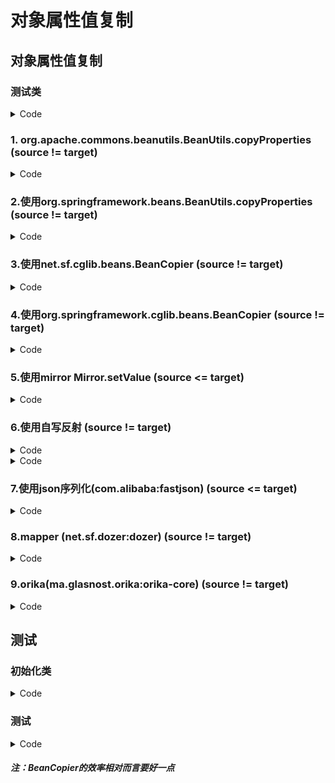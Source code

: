 # 对象属性值复制



## 对象属性值复制



### 测试类

<details>
<summary>Code</summary>
<pre><code class="language-cpp">
@Data
public class CosmosN/CosmosY {
    private String filed1;
    private String filed2;
    private String filed3;
    private String filed4;
    private String filed5;
    private String filed6;
    private String filed7;
    private String filed8;
    private String filed9;
    private String filed10;
    private String filed11;
    private String filed12;
    private String filed13;
    private String filed14;
    private String filed15;
    private String filed16;
    private String filed17;
    private String filed18;
    private String filed19;
    private String filed20;
    private String filed21;
    private String filed22;
    private String filed23;
    private String filed24;
    private String filed25;
    private String filed26;
    private String filed27;
    private String filed28;
    private String filed29;
    private String filed30;
    private String filed31;
    private String filed32;
    private String filed33;
    private String filed34;
    private String filed35;
    private String filed36;
    private String filed37;
    private String filed38;
    private String filed39;
    private String filed40;
    private String filed41;
    private String filed42;
    private String filed43;
    private String filed44;
    private String filed45;
    private String filed46;
    private String filed47;
    private String filed48;
    private String filed49;
    private String filed50;
}
</code></pre>
</details>



### 1. org.apache.commons.beanutils.BeanUtils.copyProperties  (source != target)
<details>
<summary>Code</summary>
<pre><code class="language-cpp">
    CosmosN cosmosN = new CosmosN();
    try {
    	org.apache.commons.beanutils.BeanUtils.copyProperties(cosmosN,cosmosY);
    } catch (IllegalAccessException e) {
    	e.printStackTrace();
    } catch (java.lang.reflect.InvocationTargetException e) {
    	e.printStackTrace();
    }
</code></pre>
</details>




###  2.使用org.springframework.beans.BeanUtils.copyProperties (source != target)
<details>
<summary>Code</summary>
<pre><code class="language-cpp">
    CosmosN cosmosN = new CosmosN();
    org.springframework.beans.BeanUtils.copyProperties(cosmosY, cosmosN);
</code></pre>
</details>



### 3.使用net.sf.cglib.beans.BeanCopier (source != target)
<details>
<summary>Code</summary>
<pre><code class="language-cpp">
    CosmosN cosmosN = new CosmosN();
    net.sf.cglib.beans.BeanCopier copier = net.sf.cglib.beans.BeanCopier.create(CosmosY.class, CosmosN.class, false);
    copier.copy(cosmosY, cosmosN, null);
</code></pre>
</details>




### 4.使用org.springframework.cglib.beans.BeanCopier (source != target)
<details>
<summary>Code</summary>
<pre><code class="language-cpp">
    CosmosN cosmosN = new CosmosN();
    org.springframework.cglib.beans.BeanCopier copier = org.springframework.cglib.beans.BeanCopier.create(CosmosY.class, CosmosN.class, false);
    copier.copy(cosmosY, cosmosN, null);
</code></pre>
</details>



### 5.使用mirror Mirror.setValue (source <= target)
<details>
<summary>Code</summary>
<pre><code class="language-cpp">
    CosmosN cosmosN = new CosmosN();
    org.nutz.lang.Mirror<CosmosN> mirror = org.nutz.lang.Mirror.me(CosmosN.class);
    for (int i = 0; i < cosmosY.getClass().getDeclaredFields().length; i++) {
        Field field = cosmosY.getClass().getDeclaredFields()[i];
        field.setAccessible(true);
        mirror.setValue(cosmosN, field, field.get(cosmosY));
    }
</code></pre>
</details>




### 6.使用自写反射 (source != target)
<details>
<summary>Code</summary>
<pre><code class="language-cpp">
    /**
     * @param source 被复制的实体类对象
     * @param to     复制完后的实体类对象
     * @throws Exception
     */
    public static void Copy(Object source, Object to) throws Exception {
        // 获取属性  
        BeanInfo sourceBean = Introspector.getBeanInfo(source.getClass(), java.lang.Object.class);
        PropertyDescriptor[] sourceProperty = sourceBean.getPropertyDescriptors();
        BeanInfo destBean = Introspector.getBeanInfo(to.getClass(), java.lang.Object.class);
		PropertyDescriptor[] destProperty = destBean.getPropertyDescriptors();
    	try {
        	for (PropertyDescriptor propertyDescriptor : sourceProperty) {
            	for (PropertyDescriptor descriptor : destProperty) {
                	if (propertyDescriptor.getName().equals(descriptor.getName())) {
                   		// 调用source的getter方法和dest的setter方法
                    	descriptor.getWriteMethod().invoke(to, propertyDescriptor.getReadMethod().invoke(source));
                    	break;
                	}
            	}
       	 	}
    	} catch (Exception e) {
			throw new Exception("属性复制失败:" + e.getMessage());
    }
</code></pre>
</details>

<details>
<summary>Code</summary>
<pre><code class="language-cpp">
    CosmosN cosmosN = new CosmosN();
    try {
    	BeanTest.Copy(cosmosY,cosmosN);
    } catch (Exception e) {
    	e.printStackTrace();
    }
</code></pre>
</details>


### 7.使用json序列化(com.alibaba:fastjson) (source <= target)
<details>
<summary>Code</summary>
<pre><code class="language-cpp">
    String y = com.alibaba.fastjson.JSON.toJSONString(cosmosY);
    com.fasterxml.jackson.databind.ObjectMapper mapper = new com.fasterxml.jackson.databind.ObjectMapper();
    CosmosN cosmosN = null;
    try {
    	cosmosN = mapper.readValue(y, CosmosN.class);
    } catch (com.fasterxml.jackson.core.JsonProcessingException e) {
    	e.printStackTrace();
    }
</code></pre>
</details>




### 8.mapper (net.sf.dozer:dozer) (source != target)
<details>
<summary>Code</summary>
<pre><code class="language-cpp">
    org.dozer.Mapper mapper = new org.dozer.DozerBeanMapper();
    CosmosN cosmosN = mapper.map(cosmosY, CosmosN.class);
</code></pre>
</details>




### 9.orika(ma.glasnost.orika:orika-core) (source != target)
<details>
<summary>Code</summary>
<pre><code class="language-cpp">
    ma.glasnost.orika.MapperFactory mapperFactory = new ma.glasnost.orika.impl.DefaultMapperFactory.Builder().build();
    CosmosN cosmosN = mapperFactory.getMapperFacade().map(cosmosY, CosmosN.class);
</code></pre>
</details>




## 测试

### 初始化类
<details>
<summary>Code</summary>
<pre><code class="language-cpp">
        private static CosmosY getCosmosY() {
        CosmosY cosmosY = new CosmosY();
        Field[] fields = cosmosY.getClass().getDeclaredFields();
        for (Field field : fields) {
            try {
                field.setAccessible(true);
                field.set(cosmosY, getRandomString());
            } catch (IllegalAccessException e) {
                e.printStackTrace();
            }
        }
        return cosmosY;
    }
    private static String getRandomString() {
        Random random = new Random();
        List<String> stringList = new ArrayList<String>();
        stringList.add("application 应用程式 应用、应用程序");
        stringList.add("application framework 应用程式框架、应用框架 应用程序框架");
        stringList.add("architecture 架构、系统架构 体系结构");
        stringList.add("argument 引数（传给函式的值）。叁见 parameter 叁数、实质叁数、实叁、自变量");
        stringList.add("array 阵列 数组");
        stringList.add("arrow operator arrow（箭头）运算子 箭头操作符");
        stringList.add("assembly 装配件");
        stringList.add("assembly language 组合语言 汇编语言");
        stringList.add("assert(ion) 断言");
        stringList.add("assign 指派、指定、设值、赋值 赋值");
        stringList.add("assignment 指派、指定 赋值、分配");
        stringList.add("assignment operator 指派（赋值）运算子 = 赋值操作符");
        stringList.add("associated 相应的、相关的 相关的、关联、相应的");
        stringList.add("associative container 关联式容器（对应 sequential container） 关联式容器");
        stringList.add("atomic 不可分割的 原子的");
        stringList.add("attribute 属性 属性、特性");
        stringList.add("audio 音讯 音频");
        stringList.add("A.I. 人工智慧 人工智能");
        stringList.add("background 背景 背景（用於图形着色） 后台（用於行程）");
        stringList.add("backward compatible 回溯相容 向下兼容");
        stringList.add("bandwidth 频宽 带宽");
        stringList.add("base class 基础类别 基类");
        stringList.add("base type 基础型别 (等同於 base class)");
        stringList.add("batch 批次（意思是整批作业） 批处理");
        stringList.add("benefit 利益 收益");
        stringList.add("best viable function 最佳可行函式 最佳可行函式 （从 viable functions 中挑出的最佳吻合者）");
        stringList.add("binary search 二分搜寻法 二分查找");
        stringList.add("binary tree 二元树 二叉树");
        stringList.add("binary function 二元函式 双叁函数");
        stringList.add("binary operator 二元运算子 二元操作符");
        stringList.add("binding 系结 绑定");
        stringList.add("bit 位元 位");
        stringList.add("bit field 位元栏 位域");
        stringList.add("bitmap 位元图 位图");
        stringList.add("bitwise 以 bit 为单元逐一┅");
        stringList.add("bitwise copy 以 bit 为单元进行复制；位元逐一复制 位拷贝");
        stringList.add("block 区块,区段 块、区块、语句块");
        stringList.add("boolean 布林值（真假值，true 或 false） 布尔值");
        stringList.add("border 边框、框线 边框");
        stringList.add("brace(curly brace) 大括弧、大括号 花括弧、花括号");
        stringList.add("bracket(square brakcet) 中括弧、中括号 方括弧、方括号");
        stringList.add("breakpoint 中断点 断点");
        stringList.add("build 建造、构筑、建置（MS 用语）");
        stringList.add("build－in 内建 内置");
        stringList.add("bus 汇流排 总线");
        stringList.add("business 商务,业务 业务");
        stringList.add("buttons 按钮 按钮");
        stringList.add("byte 位元组（由 8 bits 组成） 字节");
        stringList.add("cache 快取 高速缓存");
        stringList.add("call 呼叫、叫用 调用");
        stringList.add("callback 回呼 回调");
        stringList.add("call operator call（函式呼叫）运算子调用操作符 ###### （同 function call operator）");
        stringList.add("candidate function 候选函式 候选函数 ###### （在函式多载决议程序中出现的候选函式）");
        stringList.add("chain 串链（例 chain of function calls） 链");
        stringList.add("character 字元 字符");
        stringList.add("check box 核取方块 (i.e. check button) 复选框");
        stringList.add("checked exception 可控式异常(Java)");
        stringList.add("check button 方钮 (i.e. check box) 复选按钮");
        stringList.add("child class 子类别（或称为derived class, subtype） 子类");
        stringList.add("class 类别 类");
        stringList.add("class body 类别本体 类体");
        stringList.add("class declaration 类别宣告、类别宣告式 类声明");
        stringList.add("class definition 类别定义、类别定义式 类定义");
        stringList.add("class derivation list 类别衍化列 类继承列表");
        stringList.add("class head 类别表头 类头");
        stringList.add("class hierarchy 类别继承体系, 类别阶层 类层次体系");
        stringList.add("class library 类别程式库、类别库 类库");
        stringList.add("class template 类别模板、类别范本 类模板");
        stringList.add("class template partial specializations ###### 类别模板偏特化 类模板部分特化");
        stringList.add("class template specializations ###### 类别模板特化 类模板特化");
        stringList.add("cleanup 清理、善后 清理、清除");
        stringList.add("client 客端、客户端、客户 客户");
        stringList.add("client－server 主从架构 客户/服务器");
        stringList.add("clipboard 剪贴簿 剪贴板");
        stringList.add("clone 复制 克隆");
        stringList.add("collection 群集 集合");
        stringList.add("combo box 复合方块、复合框 组合框");
        stringList.add("command line 命令列 命令行 (系统文字模式下的整行执行命令)");
        stringList.add("communication 通讯 通讯");
        stringList.add("compatible 相容 兼容");
        stringList.add("compile time 编译期 编译期、编译时");
        stringList.add("compiler 编译器 编译器");
        stringList.add("component 组件 组件");
        stringList.add("composition 复合、合成、组合 组合");
        stringList.add("computer 电脑、计算机 计算机、电脑");
        stringList.add("concept 概念 概念");
        stringList.add("concrete 具象的 实在的");
        stringList.add("concurrent 并行 并发");
        stringList.add("configuration 组态 配置");
        stringList.add("connection 连接，连线（网络,资料库） 连接");
        stringList.add("constraint 约束（条件）");
        stringList.add("construct 构件 构件");
        stringList.add("container 容器 容器 ###### （存放资料的某种结构如 list, vector…）");
        stringList.add("containment 内含 包容");
        stringList.add("context 背景关系、周遭环境、上下脉络 环境、上下文");
        stringList.add("control 控制元件、控件 控件");
        stringList.add("console 主控台 控制台");
        stringList.add("const 常数（constant 的缩写，C++ 关键字）");
        stringList.add("constant 常数（相对於 variable） 常量");
        stringList.add("constructor（ctor） 建构式 构造函数 ###### （与class 同名的一种 member functions）");
        stringList.add("copy (v) 复制、拷贝 拷贝");
        stringList.add("copy (n) 复件, 副本");
        stringList.add("cover 涵盖 覆盖");
        stringList.add("create 创建、建立、产生、生成 创建");
        stringList.add("creation 产生、生成 创建");
        stringList.add("cursor 游标 光标");
        stringList.add("custom 订制、自定 定制");
        stringList.add("data 资料 数据");
        stringList.add("database 资料库 数据库");
        stringList.add("database schema 数据库结构纲目");
        stringList.add("data member 资料成员、成员变数 数据成员、成员变量");
        stringList.add("data structure 资料结构 数据结构");
        stringList.add("datagram 资料元 数据报文");
        stringList.add("dead lock 死结 死锁");
        stringList.add("debug 除错 调试");
        stringList.add("debugger 除错器 调试器");
        stringList.add("declaration 宣告、宣告式 声明");
        stringList.add("deduction 推导（例：template argument deduction） 推导、推断");
        stringList.add("default 预设 缺省、默认");
        stringList.add("defer 延缓 推迟");
        stringList.add("define 定义 预定义");
        stringList.add("definition 定义、定义区、定义式 定义");
        stringList.add("delegate 委派、委托、委任 委托");
        stringList.add("delegation （同上）");
        stringList.add("demarshal 反编列 散集");
        stringList.add("dereference 提领（取出指标所指物体的内容） 解叁考");
        stringList.add("dereference operator dereference（提领）运算子 * 解叁考操作符");
        stringList.add("derived class 衍生类别 派生类");
        stringList.add("design by contract 契约式设计");
        stringList.add("design pattern 设计范式、设计样式 设计模式 ※ 最近我比较喜欢「设计范式」一词");
        stringList.add("destroy 摧毁、销毁");
        stringList.add("destructor 解构式 析构函数");
        stringList.add("device 装置、设备 设备");
        stringList.add("dialog 对话窗、对话盒 对话框");
        stringList.add("directive 指令（例：using directive） (编译)指示符");
        stringList.add("directory 目录 目录");
        stringList.add("disk 碟 盘");
        stringList.add("dispatch 分派 分派");
        stringList.add("distributed computing 分布式计算 (分布式电算) 分布式计算 分散式计算 (分散式电算)");
        stringList.add("document 文件 文档");
        stringList.add("dot operator dot（句点）运算子 . (圆)点操作符");
        stringList.add("driver 驱动程式 驱动（程序）");
        stringList.add("dynamic binding 动态系结 动态绑定");
        stringList.add("efficiency 效率 效率");
        stringList.add("efficient 高效 高效");
        stringList.add("end user 终端用户");
        stringList.add("entity 物体 实体、物体");
        stringList.add("encapsulation 封装 封装");
        stringList.add("enclosing class 外围类别（与巢状类别 nested class 有关）外围类");
        stringList.add("enum (enumeration) 列举（一种 C++ 资料型别） 枚举");
        stringList.add("enumerators 列举元（enum 型别中的成员） 枚举成员、枚举器");
        stringList.add("equal 相等 相等");
        stringList.add("equality 相等性 相等性");
        stringList.add("equality operator equality（等号）运算子 == 等号操作符");
        stringList.add("equivalence 等价性、等同性、对等性 等价性");
        stringList.add("equivalent 等价、等同、对等 等价");
        stringList.add("escape code 转义码 转义码");
        stringList.add("evaluate 评估、求值、核定 评估");
        stringList.add("event 事件 事件");
        stringList.add("event driven 事件驱动的 事件驱动的");
        stringList.add("exception 异常情况 异常");
        stringList.add("exception declaration 异常宣告（ref. C++ Primer 3/e, 11.3） 异常声明");
        stringList.add("exception handling 异常处理、异常处理机制 异常处理、异常处理机制");
        stringList.add("exception specification 异常规格（ref. C++ Primer 3/e, 11.4） 异常规范");
        stringList.add("exit 退离（指离开函式时的那一个执行点） 退出");
        stringList.add("explicit 明白的、明显的、显式 显式");
        stringList.add("export 汇出 引出、导出");
        stringList.add("expression 运算式、算式 表达式");
        stringList.add("facility 设施、设备 设施、设备");
        stringList.add("feature 特性");
        stringList.add("field 栏位,资料栏（Java） 字段, 值域（Java）");
        stringList.add("file 档案 文件");
        stringList.add("firmware 韧体 固件");
        stringList.add("flag 旗标 标记");
        stringList.add("flash memory 快闪记忆体 闪存");
        stringList.add("flexibility 弹性 灵活性");
        stringList.add("flush 清理、扫清 刷新");
        stringList.add("font 字型 字体");
        stringList.add("form 表单（programming 用语） 窗体");
        stringList.add("formal parameter 形式叁数 形式叁数");
        stringList.add("forward declaration 前置宣告 前置声明");
        stringList.add("forwarding 转呼叫,转发 转发");
        stringList.add("forwarding function 转呼叫函式,转发函式 转发函数");
        stringList.add("fractal 碎形 分形");
        stringList.add("framework 框架 框架");
        stringList.add("full specialization 全特化（ref. partial specialization）");
        stringList.add("function 函式、函数 函数");
        stringList.add("function call operator 同 call operator");
        stringList.add("function object 函式物件（ref. C++ Primer 3/e, 12.3） 函数对象");
        stringList.add("function overloaded resolution 函式多载决议程序 函数重载解决（方案）");
        stringList.add("functionality 功能、机能 功能");
        stringList.add("function template 函式模板、函式范本 函数模板");
        stringList.add("functor 仿函式 仿函式、函子");
        stringList.add("game 游戏 游戏");
        stringList.add("generate 生成");
        stringList.add("generic 泛型、一般化的 一般化的、通用的、泛化");
        stringList.add("generic algorithm 泛型演算法 通用算法");
        stringList.add("getter (相对於 setter) 取值函式");
        stringList.add("global 全域的（对应於 local） 全局的");
        stringList.add("global object 全域物件 全局对象");
        stringList.add("global scope resolution operator 全域生存空间（范围决议）运算子 :: 全局范围解析操作符");
        stringList.add("group 群组");
        stringList.add("group box 群组方块 分组框");
        stringList.add("guard clause 卫述句 (Refactoring, p250) 卫语句");
        stringList.add("GUI 图形介面 图形界面");
        stringList.add("hand shaking 握手协商");
        stringList.add("handle 识别码、识别号、号码牌、权柄 句柄");
        stringList.add("handler 处理常式 处理函数");
        stringList.add("hard－coded 编死的 硬编码的");
        stringList.add("hard－copy 硬拷图 屏幕截图");
        stringList.add("hard disk 硬碟 硬盘");
        stringList.add("hardware 硬体 硬件");
        stringList.add("hash table 杂凑表 哈希表、散列表");
        stringList.add("header file 表头档、标头档 头文件");
        stringList.add("heap 堆积 堆");
        stringList.add("hierarchy 阶层体系 层次结构（体系）");
        stringList.add("hook 挂钩 钩子");
        stringList.add("hyperlink 超链结 超链接");
        stringList.add("icon 图示、图标 图标");
        stringList.add("IDE 整合开发环境 集成开发环境");
        stringList.add("identifier 识别字、识别符号 标识符");
        stringList.add("if and only if 若且唯若 当且仅当");
        stringList.add("Illinois 伊利诺 伊利诺斯");
        stringList.add("image 影像 图象");
        stringList.add("immediate base 直接的（紧临的）上层 base class。 直接上层基类");
        stringList.add("immediate derived 直接的（紧临的）下层 derived class。 直接下层派生类");
        stringList.add("immutability 不变性");
        stringList.add("immutable 不可变（的）");
        stringList.add("implement 实作、实现 实现");
        stringList.add("implementation 实作品、实作体、实作码、实件 实现");
        stringList.add("implicit 隐喻的、暗自的、隐式 隐式");
        stringList.add("import 汇入 导入");
        stringList.add("increment operator 累加运算子 ++ 增加操作符");
        stringList.add("infinite loop 无穷回圈 无限循环");
        stringList.add("infinite recursive 无穷递回 无限递归");
        stringList.add("information 资讯 信息");
        stringList.add("infrastructure 公共基础建设");
        stringList.add("inheritance 继承、继承机制 继承、继承机制");
        stringList.add("inline 行内 内联");
        stringList.add("inline expansion 行内展开 内联展开");
        stringList.add("initialization 初始化（动作） 初始化");
        stringList.add("initialization list 初值列 初始值列表");
        stringList.add("initialize 初始化 初始化");
        stringList.add("inner class 内隐类别 内嵌类");
        stringList.add("instance 实体 实例 ###### （根据某种表述而实际产生的「东西」）");
        stringList.add("instantiated 具现化、实体化（常应用於 template） 实例化");
        stringList.add("instantiation 具现体、具现化实体（常应用於 template） 实例");
        stringList.add("integer (integral) 整数（的） 整型（的）");
        stringList.add("integrate 整合 集成");
        stringList.add("interacts 交谈、互动 交互");
        stringList.add("interface 介面 接口");
        stringList.add("for GUI 介面 界面");
        stringList.add("interpreter 直译器 解释器");
        stringList.add("invariants 恒常性,约束条件 约束条件");
        stringList.add("invoke 唤起 调用");
        stringList.add("iterate 迭代（回圈一个轮回一个轮回地进行） 迭代");
        stringList.add("exception 异常情况 异常");
        stringList.add("exception declaration 异常宣告（ref. C++ Primer 3/e, 11.3） 异常声明");
        stringList.add("exception handling 异常处理、异常处理机制 异常处理、异常处理机制");
        stringList.add("exception specification 异常规格（ref. C++ Primer 3/e, 11.4） 异常规范");
        stringList.add("exit 退离（指离开函式时的那一个执行点） 退出");
        stringList.add("explicit 明白的、明显的、显式 显式");
        stringList.add("export 汇出 引出、导出");
        stringList.add("expression 运算式、算式 表达式");
        stringList.add("facility 设施、设备 设施、设备");
        stringList.add("feature 特性");
        stringList.add("field 栏位,资料栏（Java） 字段, 值域（Java）");
        stringList.add("file 档案 文件");
        stringList.add("firmware 韧体 固件");
        stringList.add("flag 旗标 标记");
        stringList.add("flash memory 快闪记忆体 闪存");
        stringList.add("flexibility 弹性 灵活性");
        stringList.add("flush 清理、扫清 刷新");
        stringList.add("font 字型 字体");
        stringList.add("form 表单（programming 用语） 窗体");
        stringList.add("formal parameter 形式叁数 形式叁数");
        stringList.add("forward declaration 前置宣告 前置声明");
        stringList.add("forwarding 转呼叫,转发 转发");
        stringList.add("forwarding function 转呼叫函式,转发函式 转发函数");
        stringList.add("fractal 碎形 分形");
        stringList.add("framework 框架 框架");
        stringList.add("full specialization 全特化（ref. partial specialization）");
        stringList.add("function 函式、函数 函数");
        stringList.add("function call operator 同 call operator");
        stringList.add("function object 函式物件（ref. C++ Primer 3/e, 12.3） 函数对象");
        stringList.add("function overloaded resolution 函式多载决议程序 函数重载解决（方案）");
        stringList.add("functionality 功能、机能 功能");
        stringList.add("function template 函式模板、函式范本 函数模板");
        stringList.add("functor 仿函式 仿函式、函子");
        stringList.add("game 游戏 游戏");
        stringList.add("generate 生成");
        stringList.add("generic 泛型、一般化的 一般化的、通用的、泛化");
        stringList.add("generic algorithm 泛型演算法 通用算法");
        stringList.add("getter (相对於 setter) 取值函式");
        stringList.add("global 全域的（对应於 local） 全局的");
        stringList.add("global object 全域物件 全局对象");
        stringList.add("global scope resolution operator 全域生存空间（范围决议）运算子 :: 全局范围解析操作符");
        stringList.add("group 群组");
        stringList.add("group box 群组方块 分组框");
        stringList.add("guard clause 卫述句 (Refactoring, p250) 卫语句");
        stringList.add("GUI 图形介面 图形界面");
        stringList.add("hand shaking 握手协商");
        stringList.add("handle 识别码、识别号、号码牌、权柄 句柄");
        stringList.add("handler 处理常式 处理函数");
        stringList.add("hard－coded 编死的 硬编码的");
        stringList.add("hard－copy 硬拷图 屏幕截图");
        stringList.add("hard disk 硬碟 硬盘");
        stringList.add("hardware 硬体 硬件");
        stringList.add("hash table 杂凑表 哈希表、散列表");
        stringList.add("header file 表头档、标头档 头文件");
        stringList.add("heap 堆积 堆");
        stringList.add("hierarchy 阶层体系 层次结构（体系）");
        stringList.add("hook 挂钩 钩子");
        stringList.add("hyperlink 超链结 超链接");
        stringList.add("icon 图示、图标 图标");
        stringList.add("IDE 整合开发环境 集成开发环境");
        stringList.add("identifier 识别字、识别符号 标识符");
        stringList.add("if and only if 若且唯若 当且仅当");
        stringList.add("Illinois 伊利诺 伊利诺斯");
        stringList.add("image 影像 图象");
        stringList.add("immediate base 直接的（紧临的）上层 base class。 直接上层基类");
        stringList.add("immediate derived 直接的（紧临的）下层 derived class。 直接下层派生类");
        stringList.add("immutability 不变性");
        stringList.add("immutable 不可变（的）");
        stringList.add("implement 实作、实现 实现");
        stringList.add("implementation 实作品、实作体、实作码、实件 实现");
        stringList.add("implicit 隐喻的、暗自的、隐式 隐式");
        stringList.add("import 汇入 导入");
        stringList.add("increment operator 累加运算子 ++ 增加操作符");
        stringList.add("infinite loop 无穷回圈 无限循环");
        stringList.add("infinite recursive 无穷递回 无限递归");
        stringList.add("information 资讯 信息");
        stringList.add("infrastructure 公共基础建设");
        stringList.add("inheritance 继承、继承机制 继承、继承机制");
        stringList.add("inline 行内 内联");
        stringList.add("inline expansion 行内展开 内联展开");
        stringList.add("initialization 初始化（动作） 初始化");
        stringList.add("initialization list 初值列 初始值列表");
        stringList.add("initialize 初始化 初始化");
        stringList.add("inner class 内隐类别 内嵌类");
        stringList.add("instance 实体 实例 ###### （根据某种表述而实际产生的「东西」）");
        stringList.add("instantiated 具现化、实体化（常应用於 template） 实例化");
        stringList.add("instantiation 具现体、具现化实体（常应用於 template） 实例");
        stringList.add("integer (integral) 整数（的） 整型（的）");
        stringList.add("integrate 整合 集成");
        stringList.add("interacts 交谈、互动 交互");
        stringList.add("interface 介面 接口");
        stringList.add("for GUI 介面 界面");
        stringList.add("interpreter 直译器 解释器");
        stringList.add("invariants 恒常性,约束条件 约束条件");
        stringList.add("invoke 唤起 调用");
        stringList.add("iterate 迭代（回圈一个轮回一个轮回地进行） 迭代");
        stringList.add("iterative 反覆的，迭代的");
        stringList.add("iterator 迭代器（一种泛型指标） 迭代器");
        stringList.add("iteration 迭代（回圈每次轮回称为一个 iteration） 迭代");
        stringList.add("item 项目、条款 项、条款、项目");
        stringList.add("laser 雷射 激光");
        stringList.add("level 阶 层 (级) 例 high level 高阶 高层");
        stringList.add("library 程式库、函式库 库、函数库");
        stringList.add("lifetime 生命期、寿命 生命期、寿命");
        stringList.add("link 联结、连结 连接,链接");
        stringList.add("linker 联结器、连结器 连接器");
        stringList.add("literal constant 字面常数（例 3.14 或 “hi” 这等常数值） 字面常数");
        stringList.add("list 串列（linked－list） 列表、表、链表");
        stringList.add("list box 列表方块、列表框 列表框");
        stringList.add("load 载入 装载");
        stringList.add("loader 载入器 装载器、载入器");
        stringList.add("local 区域的（对应於 global） 局部的");
        stringList.add("local object 区域物件 局部对象");
        stringList.add("lock 机锁");
        stringList.add("loop 回圈 循环");
        stringList.add("lvalue 左值 左值");
        stringList.add("macro 巨集 宏");
        stringList.add("magic number 魔术数字 魔法数");
        stringList.add("maintain 维护 维护");
        stringList.add("manipulator 操纵器（iostream 预先定义的一种东西） 操纵器");
        stringList.add("marshal 编列 列集 叁考 demarshal");
        stringList.add("mechanism 机制 机制");
        stringList.add("member 成员 成员");
        stringList.add("member access operator 成员取用运算子（有 dot 和 arrow 两种） 成员存取操作符");
        stringList.add("member function 成员函式 成员函数");
        stringList.add("member initialization list 成员初值列 成员初始值列表");
        stringList.add("memberwise 以 member 为单元┅、members 逐一┅ 以成员为单位");
        stringList.add("memberwise copy 以 members 为单元逐一复制");
        stringList.add("memory 记忆体 内存");
        stringList.add("menu 表单、选单 菜单");
        stringList.add("message 讯息 消息");
        stringList.add("message based 以讯息为基础的 基於消息的");
        stringList.add("message loop 讯息回圈 消息环");
        stringList.add("method (java) 方法、行为、函式 方法");
        stringList.add("meta－ 超－ 元－ 例 meta－programming 超编程 元编程");
        stringList.add("micro 微 微");
        stringList.add("middleware 中介层 中间件");
        stringList.add("modeling 模塑");
        stringList.add("modeling language 塑模语言，建模语言");
        stringList.add("modem 数据机 调制解调器");
        stringList.add("module 模组 模块");
        stringList.add("modifier 饰词 修饰符");
        stringList.add("most derived class 最末层衍生类别 最底层的派生类");
        stringList.add("mouse 滑鼠 鼠标");
        stringList.add("mutable 可变的 可变的");
        stringList.add("multi－tasking 多工 多任务");
        stringList.add("namespace 命名空间 名字空间、命名空间");
        stringList.add("native 原生的 本地的、固有的");
        stringList.add("nested class 巢状类别 嵌套类");
        stringList.add("network 网路 网络");
        stringList.add("network card 网路卡 网卡");
        stringList.add("object 物件 对象");
        stringList.add("object based 以物件为基础的 基於对象的");
        stringList.add("object file 目的档 目标文件");
        stringList.add("object model 物件模型 对象模型");
        stringList.add("object oriented 物件导向的 面向对象的");
        stringList.add("online 线上 在线");
        stringList.add("opaque 不透明的");
        stringList.add("operand 运算元 操作数");
        stringList.add("operating system (OS) 作业系统 操作系统");
        stringList.add("operation 操作、操作行为 操作");
        stringList.add("operator 运算子 操作符、运算符");
        stringList.add("option 选项，可选方案 选项");
        stringList.add("ordinary 常规的 常规的");
        stringList.add("overflow 上限溢位（相对於 underflow） 溢出（underflow:下溢）");
        stringList.add("overhead 额外负担、额外开销 额外开销");
        stringList.add("overload 多载化、多载化、重载 重载");
        stringList.add("overloaded function 多载化函式 重载的函数");
        stringList.add("overloaded operator 多载化运算子 被重载的操作符");
        stringList.add("overloaded set 多载集合 重载集合");
        stringList.add("override 改写、覆写 重载、改写、重新定义 ###### （在 derived class 中重新定义虚拟函式");
        stringList.add("package 套件 包");
        stringList.add("pair 对组");
        stringList.add("palette 调色盘、组件盘、工具箱");
        stringList.add("pane 窗格 窗格 ###### （有时为嵌板之意，例 Java Content Pane）");
        stringList.add("parallel 平行 并行");
        stringList.add("parameter 叁数（函式叁数列上的变数） 叁数、形式叁数、形叁");
        stringList.add("parameter list 叁数列 叁数列表");
        stringList.add("parent class 父类别（或称 base class） 父类");
        stringList.add("parentheses 小括弧、小括号 圆括弧、圆括号");
        stringList.add("parse 解析 解析");
        stringList.add("part 零件 部件");
        stringList.add("partial specialization 偏特化（ref. C++ Primer 3/e, 16.10） 局部特化 ###### （ref. full specialization）");
        stringList.add("pass by address 传址（函式引数的传递方式）（非正式用语）传地址");
        stringList.add("pass by reference 传址（函式引数的一种传递方式） 传地址, 按引用传递");
        stringList.add("pass by value 传值（函式引数的一种传递方式） 按值传递");
        stringList.add("pattern 范式、样式 模式");
        stringList.add("performance 效率、性能兼而有之 性能");
        stringList.add("persistence 永续性 持久性");
        stringList.add("pixel 图素、像素 像素");
        stringList.add("placement delete ref. C++ Primer 3/e, 15.8.2");
        stringList.add("placement new ref. C++ Primer 3/e, 15.8.2");
        stringList.add("platform 平台 平台");
        stringList.add("pointer 指标 指针 址位器（和址叁器 reference 形成对映，满好）");
        stringList.add("poll 轮询 轮询");
        stringList.add("polymorphism 多型 多态");
        stringList.add("pop up 冒起式、弹出式 弹出式");
        stringList.add("port 埠 端口");
        stringList.add("postfix 后置式、后序式 后置式");
        stringList.add("precedence 优先序（通常用於运算子的优先执行次序）");
        stringList.add("prefix 前置式、前序式 前置式");
        stringList.add("preprocessor 前处理器 预处理器");
        stringList.add("prime 质数 素数");
        stringList.add("primitive type 基本型别 (不同於 base class,基础类别)");
        stringList.add("print 列印 打印");
        stringList.add("printer 印表机 打印机");
        stringList.add("priority 优先权 (通常用於执行绪获得 CPU 时间的优先次序）");
        stringList.add("procedure 程序 过程");
        stringList.add("procedural 程序性的、程序式的 过程式的、过程化的");
        stringList.add("process 行程 进程");
        stringList.add("profile 评测 评测");
        stringList.add("profiler 效能（效率）评测器 效能（性能）评测器");
        stringList.add("programmer 程式员 程序员");
        stringList.add("programming 编程、程式设计、程式化 编程");
        stringList.add("progress bar 进度指示器 进度指示器");
        stringList.add("project 专案 项目、工程");
        stringList.add("property 属性");
        stringList.add("protocol 协定 协议");
        stringList.add("pseudo code 假码、虚拟码、伪码 伪码");
        stringList.add("qualified 经过资格修饰（例如加上 scope 运算子） 限定");
        stringList.add("qualifier 资格修饰词、饰词 限定修饰词");
        stringList.add("quality 品质 质量");
        stringList.add("queue 伫列 队列");
        stringList.add("radian 径度 弧度");
        stringList.add("radio button 圆钮 单选按钮");
        stringList.add("raise 引发（常用来表示发出一个 exception） 引起、引发");
        stringList.add("random number 随机数、乱数 随机数");
        stringList.add("range 范围、区间（用於 STL 时） 范围、区间");
        stringList.add("rank 等级、分等（ref. C++Primer 3/e 9,15章） 等级");
        stringList.add("raw 生鲜的、未经处理的 未经处理的");
        stringList.add("record 记录 记录");
        stringList.add("recordset 记录集 记录集");
        stringList.add("recursive 递回 递归");
        stringList.add("re－direction 重导向 重定向");
        stringList.add("refactoring 重构、重整 重构");
        stringList.add("refer 取用 叁考");
        stringList.add("refer to 指向、指涉、指代");
        stringList.add("reference （C++ 中类似指标的东西，相当於 “化身”） 引用、叁考 址叁器, see pointer");
        stringList.add("register 暂存器 寄存器");
        stringList.add("reflection 反射 反射、映像");
        stringList.add("relational database 关联式资料库 关系数据库");
        stringList.add("represent 表述，表现 表述，表现");
        stringList.add("resolve 决议（为算式中的符号名称寻找 解析 对应之宣告式的过程）");
        stringList.add("resolution 决议程序、决议过程 解析过程");
        stringList.add("resolution 解析度 分辨率");
        stringList.add("restriction 局限");
        stringList.add("return 传回、回返 返回");
        stringList.add("return type 回返型别 返回类型");
        stringList.add("return value 回返值 返回值");
        stringList.add("robust 强固、稳健 健壮");
        stringList.add("robustness 强固性、稳健性 健壮性");
        stringList.add("routine 常式 例程");
        stringList.add("runtime 执行期 运行期、运行时");
        stringList.add("common language runtime (CLR) 译为「通用语言执行层」");
        stringList.add("rvalue 右值 右值");
        stringList.add("save 储存 存储");
        stringList.add("schedule 排程 调度");
        stringList.add("scheduler 排程器 调度程序");
        stringList.add("scheme 结构纲目、组织纲目");
        stringList.add("scroll bar 卷轴 滚动条");
        stringList.add("scope 生存空间、生存范围、范畴、作用域 生存空间");
        stringList.add("scope operator 生存空间（范围决议）运算子 :: 生存空间操作符");
        stringList.add("scope resolution operator 生存空间决议运算子 生存空间解析操作符 ###### （与scope operator同）");
        stringList.add("screen 萤幕 屏幕");
        stringList.add("search 搜寻 查找");
        stringList.add("semantics 语意 语义");
        stringList.add("sequential container 序列式容器 顺序式容器 ###### （对应於 associative container）");
        stringList.add("server 伺服器、伺服端 服务器、服务端");
        stringList.add("serial 串行");
        stringList.add("serialization 次第读写,序列化 序列化 (serialize)");
        stringList.add("setter (相对於 getter) 设值函式");
        stringList.add("signal 信号");
        stringList.add("signature 标记式、签名式、署名式 签名");
        stringList.add("slider 滚轴 滑块");
        stringList.add("slot 条孔、槽 槽");
        stringList.add("smart pointer 灵巧指标、精灵指标 智能指针");
        stringList.add("snapshot 萤幕快照（图） 屏幕截图");
        stringList.add("specialization 特殊化、特殊化定义、特殊化宣告 特化");
        stringList.add("specification 规格 规格、规范");
        stringList.add("splitter 分裂视窗 切分窗口");
        stringList.add("software 软体 软件");
        stringList.add("solution 解法,解决方案 方案");
        stringList.add("source 原始码 源码、源代码");
        stringList.add("stack 堆叠 栈");
        stringList.add("stack unwinding 堆叠辗转开解（此词用於 exception 主题） 栈辗转开解 *");
        stringList.add("standard library 标准程式库");
        stringList.add("standard template library 标准模板程式库");
        stringList.add("statement 述句 语句、声明");
        stringList.add("status bar 状态列、状态栏 状态条");
        stringList.add("STL 见 standard template library");
        stringList.add("stream 资料流、串流 流");
        stringList.add("string 字串 字符串");
        stringList.add("subroutine");
        stringList.add("subscript operator 下标运算子 [ ] 下标操作符");
        stringList.add("subtype 子型别 子类型");
        stringList.add("support 支援 支持");
        stringList.add("suspend 虚悬 挂起");
        stringList.add("symbol 符号 记号");
        stringList.add("syntax 语法 语法");
        stringList.add("tag 标签 标记 索引标签,页签");
        stringList.add("target 标的（例 target pointer：标的指标） 目标");
        stringList.add("task switch 工作切换 任务切换");
        stringList.add("template 模板、范本 模板");
        stringList.add("template argument deduction 模板引数推导 模板叁数推导");
        stringList.add("template explicit specialization 模板显式特化（版本） 模板显式特化");
        stringList.add("template parameter 模板叁数 模板叁数");
        stringList.add("temporary object 暂时物件 临时对象");
        stringList.add("text 文字 文本");
        stringList.add("application 应用程式 应用、应用程序");
        stringList.add("application framework 应用程式框架、应用框架 应用程序框架");
        stringList.add("architecture 架构、系统架构 体系结构");
        stringList.add("argument 引数（传给函式的值）。叁见 parameter 叁数、实质叁数、实叁、自变量");
        stringList.add("array 阵列 数组");
        stringList.add("arrow operator arrow（箭头）运算子 箭头操作符");
        stringList.add("assembly 装配件");
        stringList.add("assembly language 组合语言 汇编语言");
        stringList.add("assert(ion) 断言");
        stringList.add("assign 指派、指定、设值、赋值 赋值");
        stringList.add("assignment 指派、指定 赋值、分配");
        stringList.add("assignment operator 指派（赋值）运算子 = 赋值操作符");
        stringList.add("associated 相应的、相关的 相关的、关联、相应的");
        stringList.add("associative container 关联式容器（对应 sequential container） 关联式容器");
        stringList.add("atomic 不可分割的 原子的");
        stringList.add("attribute 属性 属性、特性");
        stringList.add("audio 音讯 音频");
        stringList.add("A.I. 人工智慧 人工智能");
        stringList.add("background 背景 背景（用於图形着色） 后台（用於行程）");
        stringList.add("backward compatible 回溯相容 向下兼容");
        stringList.add("bandwidth 频宽 带宽");
        stringList.add("base class 基础类别 基类");
        stringList.add("base type 基础型别 (等同於 base class)");
        stringList.add("batch 批次（意思是整批作业） 批处理");
        stringList.add("benefit 利益 收益");
        stringList.add("best viable function 最佳可行函式 最佳可行函式 （从 viable functions 中挑出的最佳吻合者）");
        stringList.add("binary search 二分搜寻法 二分查找");
        stringList.add("binary tree 二元树 二叉树");
        stringList.add("binary function 二元函式 双叁函数");
        stringList.add("binary operator 二元运算子 二元操作符");
        stringList.add("binding 系结 绑定");
        stringList.add("bit 位元 位");
        stringList.add("bit field 位元栏 位域");
        stringList.add("bitmap 位元图 位图");
        stringList.add("bitwise 以 bit 为单元逐一┅");
        stringList.add("bitwise copy 以 bit 为单元进行复制；位元逐一复制 位拷贝");
        stringList.add("block 区块,区段 块、区块、语句块");
        stringList.add("boolean 布林值（真假值，true 或 false） 布尔值");
        stringList.add("border 边框、框线 边框");
        stringList.add("brace(curly brace) 大括弧、大括号 花括弧、花括号");
        stringList.add("bracket(square brakcet) 中括弧、中括号 方括弧、方括号");
        stringList.add("breakpoint 中断点 断点");
        stringList.add("build 建造、构筑、建置（MS 用语）");
        stringList.add("build－in 内建 内置");
        stringList.add("bus 汇流排 总线");
        stringList.add("business 商务,业务 业务");
        stringList.add("buttons 按钮 按钮");
        stringList.add("byte 位元组（由 8 bits 组成） 字节");
        stringList.add("cache 快取 高速缓存");
        stringList.add("call 呼叫、叫用 调用");
        stringList.add("callback 回呼 回调");
        stringList.add("call operator call（函式呼叫）运算子调用操作符 ###### （同 function call operator）");
        stringList.add("candidate function 候选函式 候选函数 ###### （在函式多载决议程序中出现的候选函式）");
        stringList.add("chain 串链（例 chain of function calls） 链");
        stringList.add("character 字元 字符");
        stringList.add("check box 核取方块 (i.e. check button) 复选框");
        stringList.add("checked exception 可控式异常(Java)");
        stringList.add("check button 方钮 (i.e. check box) 复选按钮");
        stringList.add("child class 子类别（或称为derived class, subtype） 子类");
        stringList.add("class 类别 类");
        stringList.add("class body 类别本体 类体");
        stringList.add("class declaration 类别宣告、类别宣告式 类声明");
        stringList.add("class definition 类别定义、类别定义式 类定义");
        stringList.add("class derivation list 类别衍化列 类继承列表");
        stringList.add("class head 类别表头 类头");
        stringList.add("class hierarchy 类别继承体系, 类别阶层 类层次体系");
        stringList.add("class library 类别程式库、类别库 类库");
        stringList.add("class template 类别模板、类别范本 类模板");
        stringList.add("class template partial specializations ###### 类别模板偏特化 类模板部分特化");
        stringList.add("class template specializations ###### 类别模板特化 类模板特化");
        stringList.add("cleanup 清理、善后 清理、清除");
        stringList.add("client 客端、客户端、客户 客户");
        stringList.add("client－server 主从架构 客户/服务器");
        stringList.add("clipboard 剪贴簿 剪贴板");
        stringList.add("clone 复制 克隆");
        stringList.add("collection 群集 集合");
        stringList.add("combo box 复合方块、复合框 组合框");
        stringList.add("command line 命令列 命令行 (系统文字模式下的整行执行命令)");
        stringList.add("communication 通讯 通讯");
        stringList.add("compatible 相容 兼容");
        stringList.add("compile time 编译期 编译期、编译时");
        stringList.add("compiler 编译器 编译器");
        stringList.add("component 组件 组件");
        stringList.add("composition 复合、合成、组合 组合");
        stringList.add("computer 电脑、计算机 计算机、电脑");
        stringList.add("concept 概念 概念");
        stringList.add("concrete 具象的 实在的");
        stringList.add("concurrent 并行 并发");
        stringList.add("configuration 组态 配置");
        stringList.add("connection 连接，连线（网络,资料库） 连接");
        stringList.add("constraint 约束（条件）");
        stringList.add("construct 构件 构件");
        stringList.add("container 容器 容器 ###### （存放资料的某种结构如 list, vector…）");
        stringList.add("containment 内含 包容");
        stringList.add("context 背景关系、周遭环境、上下脉络 环境、上下文");
        stringList.add("control 控制元件、控件 控件");
        stringList.add("console 主控台 控制台");
        stringList.add("const 常数（constant 的缩写，C++ 关键字）");
        stringList.add("constant 常数（相对於 variable） 常量");
        stringList.add("constructor（ctor） 建构式 构造函数 ###### （与class 同名的一种 member functions）");
        stringList.add("copy (v) 复制、拷贝 拷贝");
        stringList.add("copy (n) 复件, 副本");
        stringList.add("cover 涵盖 覆盖");
        stringList.add("create 创建、建立、产生、生成 创建");
        stringList.add("creation 产生、生成 创建");
        stringList.add("cursor 游标 光标");
        stringList.add("custom 订制、自定 定制");
        stringList.add("data 资料 数据");
        stringList.add("database 资料库 数据库");
        stringList.add("database schema 数据库结构纲目");
        stringList.add("data member 资料成员、成员变数 数据成员、成员变量");
        stringList.add("data structure 资料结构 数据结构");
        stringList.add("datagram 资料元 数据报文");
        stringList.add("dead lock 死结 死锁");
        stringList.add("debug 除错 调试");
        stringList.add("debugger 除错器 调试器");
        stringList.add("declaration 宣告、宣告式 声明");
        stringList.add("deduction 推导（例：template argument deduction） 推导、推断");
        stringList.add("default 预设 缺省、默认");
        stringList.add("defer 延缓 推迟");
        stringList.add("define 定义 预定义");
        stringList.add("definition 定义、定义区、定义式 定义");
        stringList.add("delegate 委派、委托、委任 委托");
        stringList.add("delegation （同上）");
        stringList.add("demarshal 反编列 散集");
        stringList.add("dereference 提领（取出指标所指物体的内容） 解叁考");
        stringList.add("dereference operator dereference（提领）运算子 * 解叁考操作符");
        stringList.add("derived class 衍生类别 派生类");
        stringList.add("design by contract 契约式设计");
        stringList.add("design pattern 设计范式、设计样式 设计模式 ※ 最近我比较喜欢「设计范式」一词");
        stringList.add("destroy 摧毁、销毁");
        stringList.add("destructor 解构式 析构函数");
        stringList.add("device 装置、设备 设备");
        stringList.add("dialog 对话窗、对话盒 对话框");
        stringList.add("directive 指令（例：using directive） (编译)指示符");
        stringList.add("directory 目录 目录");
        stringList.add("disk 碟 盘");
        stringList.add("dispatch 分派 分派");
        stringList.add("distributed computing 分布式计算 (分布式电算) 分布式计算 分散式计算 (分散式电算)");
        stringList.add("document 文件 文档");
        stringList.add("dot operator dot（句点）运算子 . (圆)点操作符");
        stringList.add("driver 驱动程式 驱动（程序）");
        stringList.add("dynamic binding 动态系结 动态绑定");
        stringList.add("efficiency 效率 效率");
        stringList.add("efficient 高效 高效");
        stringList.add("end user 终端用户");
        stringList.add("entity 物体 实体、物体");
        stringList.add("encapsulation 封装 封装");
        stringList.add("enclosing class 外围类别（与巢状类别 nested class 有关）外围类");
        stringList.add("enum (enumeration) 列举（一种 C++ 资料型别） 枚举");
        stringList.add("enumerators 列举元（enum 型别中的成员） 枚举成员、枚举器");
        stringList.add("equal 相等 相等");
        stringList.add("equality 相等性 相等性");
        stringList.add("equality operator equality（等号）运算子 == 等号操作符");
        stringList.add("equivalence 等价性、等同性、对等性 等价性");
        stringList.add("equivalent 等价、等同、对等 等价");
        stringList.add("escape code 转义码 转义码");
        stringList.add("evaluate 评估、求值、核定 评估");
        stringList.add("event 事件 事件");
        stringList.add("event driven 事件驱动的 事件驱动的");
        stringList.add("exception 异常情况 异常");
        stringList.add("exception declaration 异常宣告（ref. C++ Primer 3/e, 11.3） 异常声明");
        stringList.add("exception handling 异常处理、异常处理机制 异常处理、异常处理机制");
        stringList.add("exception specification 异常规格（ref. C++ Primer 3/e, 11.4） 异常规范");
        stringList.add("exit 退离（指离开函式时的那一个执行点） 退出");
        stringList.add("explicit 明白的、明显的、显式 显式");
        stringList.add("export 汇出 引出、导出");
        stringList.add("expression 运算式、算式 表达式");
        stringList.add("facility 设施、设备 设施、设备");
        stringList.add("feature 特性");
        stringList.add("field 栏位,资料栏（Java） 字段, 值域（Java）");
        stringList.add("file 档案 文件");
        stringList.add("firmware 韧体 固件");
        stringList.add("flag 旗标 标记");
        stringList.add("flash memory 快闪记忆体 闪存");
        stringList.add("flexibility 弹性 灵活性");
        stringList.add("flush 清理、扫清 刷新");
        stringList.add("font 字型 字体");
        stringList.add("form 表单（programming 用语） 窗体");
        stringList.add("formal parameter 形式叁数 形式叁数");
        stringList.add("forward declaration 前置宣告 前置声明");
        stringList.add("forwarding 转呼叫,转发 转发");
        stringList.add("forwarding function 转呼叫函式,转发函式 转发函数");
        stringList.add("fractal 碎形 分形");
        stringList.add("framework 框架 框架");
        stringList.add("full specialization 全特化（ref. partial specialization）");
        stringList.add("function 函式、函数 函数");
        stringList.add("function call operator 同 call operator");
        stringList.add("function object 函式物件（ref. C++ Primer 3/e, 12.3） 函数对象");
        stringList.add("function overloaded resolution 函式多载决议程序 函数重载解决（方案）");
        stringList.add("functionality 功能、机能 功能");
        stringList.add("function template 函式模板、函式范本 函数模板");
        stringList.add("functor 仿函式 仿函式、函子");
        stringList.add("game 游戏 游戏");
        stringList.add("generate 生成");
        stringList.add("generic 泛型、一般化的 一般化的、通用的、泛化");
        stringList.add("generic algorithm 泛型演算法 通用算法");
        stringList.add("getter (相对於 setter) 取值函式");
        stringList.add("global 全域的（对应於 local） 全局的");
        stringList.add("global object 全域物件 全局对象");
        stringList.add("global scope resolution operator 全域生存空间（范围决议）运算子 :: 全局范围解析操作符");
        stringList.add("group 群组");
        stringList.add("group box 群组方块 分组框");
        stringList.add("guard clause 卫述句 (Refactoring, p250) 卫语句");
        stringList.add("GUI 图形介面 图形界面");
        stringList.add("hand shaking 握手协商");
        stringList.add("handle 识别码、识别号、号码牌、权柄 句柄");
        stringList.add("handler 处理常式 处理函数");
        stringList.add("hard－coded 编死的 硬编码的");
        stringList.add("hard－copy 硬拷图 屏幕截图");
        stringList.add("hard disk 硬碟 硬盘");
        stringList.add("hardware 硬体 硬件");
        stringList.add("hash table 杂凑表 哈希表、散列表");
        stringList.add("header file 表头档、标头档 头文件");
        stringList.add("heap 堆积 堆");
        stringList.add("hierarchy 阶层体系 层次结构（体系）");
        stringList.add("hook 挂钩 钩子");
        stringList.add("hyperlink 超链结 超链接");
        stringList.add("icon 图示、图标 图标");
        stringList.add("IDE 整合开发环境 集成开发环境");
        stringList.add("identifier 识别字、识别符号 标识符");
        stringList.add("if and only if 若且唯若 当且仅当");
        stringList.add("Illinois 伊利诺 伊利诺斯");
        stringList.add("image 影像 图象");
        stringList.add("immediate base 直接的（紧临的）上层 base class。 直接上层基类");
        stringList.add("immediate derived 直接的（紧临的）下层 derived class。 直接下层派生类");
        stringList.add("immutability 不变性");
        stringList.add("immutable 不可变（的）");
        stringList.add("implement 实作、实现 实现");
        stringList.add("implementation 实作品、实作体、实作码、实件 实现");
        stringList.add("implicit 隐喻的、暗自的、隐式 隐式");
        stringList.add("import 汇入 导入");
        stringList.add("increment operator 累加运算子 ++ 增加操作符");
        stringList.add("infinite loop 无穷回圈 无限循环");
        stringList.add("infinite recursive 无穷递回 无限递归");
        stringList.add("information 资讯 信息");
        stringList.add("infrastructure 公共基础建设");
        stringList.add("inheritance 继承、继承机制 继承、继承机制");
        stringList.add("inline 行内 内联");
        stringList.add("inline expansion 行内展开 内联展开");
        stringList.add("initialization 初始化（动作） 初始化");
        stringList.add("initialization list 初值列 初始值列表");
        stringList.add("initialize 初始化 初始化");
        stringList.add("inner class 内隐类别 内嵌类");
        stringList.add("instance 实体 实例 ###### （根据某种表述而实际产生的「东西」）");
        stringList.add("instantiated 具现化、实体化（常应用於 template） 实例化");
        stringList.add("instantiation 具现体、具现化实体（常应用於 template） 实例");
        stringList.add("integer (integral) 整数（的） 整型（的）");
        stringList.add("integrate 整合 集成");
        stringList.add("interacts 交谈、互动 交互");
        stringList.add("interface 介面 接口");
        stringList.add("for GUI 介面 界面");
        stringList.add("interpreter 直译器 解释器");
        stringList.add("invariants 恒常性,约束条件 约束条件");
        stringList.add("invoke 唤起 调用");
        stringList.add("iterate 迭代（回圈一个轮回一个轮回地进行） 迭代");
        stringList.add("exception 异常情况 异常");
        stringList.add("exception declaration 异常宣告（ref. C++ Primer 3/e, 11.3） 异常声明");
        stringList.add("exception handling 异常处理、异常处理机制 异常处理、异常处理机制");
        stringList.add("exception specification 异常规格（ref. C++ Primer 3/e, 11.4） 异常规范");
        stringList.add("exit 退离（指离开函式时的那一个执行点） 退出");
        stringList.add("explicit 明白的、明显的、显式 显式");
        stringList.add("export 汇出 引出、导出");
        stringList.add("expression 运算式、算式 表达式");
        stringList.add("facility 设施、设备 设施、设备");
        stringList.add("feature 特性");
        stringList.add("field 栏位,资料栏（Java） 字段, 值域（Java）");
        stringList.add("file 档案 文件");
        stringList.add("firmware 韧体 固件");
        stringList.add("flag 旗标 标记");
        stringList.add("flash memory 快闪记忆体 闪存");
        stringList.add("flexibility 弹性 灵活性");
        stringList.add("flush 清理、扫清 刷新");
        stringList.add("font 字型 字体");
        stringList.add("form 表单（programming 用语） 窗体");
        stringList.add("formal parameter 形式叁数 形式叁数");
        stringList.add("forward declaration 前置宣告 前置声明");
        stringList.add("forwarding 转呼叫,转发 转发");
        stringList.add("forwarding function 转呼叫函式,转发函式 转发函数");
        stringList.add("fractal 碎形 分形");
        stringList.add("framework 框架 框架");
        stringList.add("full specialization 全特化（ref. partial specialization）");
        stringList.add("function 函式、函数 函数");
        stringList.add("function call operator 同 call operator");
        stringList.add("function object 函式物件（ref. C++ Primer 3/e, 12.3） 函数对象");
        stringList.add("function overloaded resolution 函式多载决议程序 函数重载解决（方案）");
        stringList.add("functionality 功能、机能 功能");
        stringList.add("function template 函式模板、函式范本 函数模板");
        stringList.add("functor 仿函式 仿函式、函子");
        stringList.add("game 游戏 游戏");
        stringList.add("generate 生成");
        stringList.add("generic 泛型、一般化的 一般化的、通用的、泛化");
        stringList.add("generic algorithm 泛型演算法 通用算法");
        stringList.add("getter (相对於 setter) 取值函式");
        stringList.add("global 全域的（对应於 local） 全局的");
        stringList.add("global object 全域物件 全局对象");
        stringList.add("global scope resolution operator 全域生存空间（范围决议）运算子 :: 全局范围解析操作符");
        stringList.add("group 群组");
        stringList.add("group box 群组方块 分组框");
        stringList.add("guard clause 卫述句 (Refactoring, p250) 卫语句");
        stringList.add("GUI 图形介面 图形界面");
        stringList.add("hand shaking 握手协商");
        stringList.add("handle 识别码、识别号、号码牌、权柄 句柄");
        stringList.add("handler 处理常式 处理函数");
        stringList.add("hard－coded 编死的 硬编码的");
        stringList.add("hard－copy 硬拷图 屏幕截图");
        stringList.add("hard disk 硬碟 硬盘");
        stringList.add("hardware 硬体 硬件");
        stringList.add("hash table 杂凑表 哈希表、散列表");
        stringList.add("header file 表头档、标头档 头文件");
        stringList.add("heap 堆积 堆");
        stringList.add("hierarchy 阶层体系 层次结构（体系）");
        stringList.add("hook 挂钩 钩子");
        stringList.add("hyperlink 超链结 超链接");
        stringList.add("icon 图示、图标 图标");
        stringList.add("IDE 整合开发环境 集成开发环境");
        stringList.add("identifier 识别字、识别符号 标识符");
        stringList.add("if and only if 若且唯若 当且仅当");
        stringList.add("Illinois 伊利诺 伊利诺斯");
        stringList.add("image 影像 图象");
        stringList.add("immediate base 直接的（紧临的）上层 base class。 直接上层基类");
        stringList.add("immediate derived 直接的（紧临的）下层 derived class。 直接下层派生类");
        stringList.add("immutability 不变性");
        stringList.add("immutable 不可变（的）");
        stringList.add("implement 实作、实现 实现");
        stringList.add("implementation 实作品、实作体、实作码、实件 实现");
        stringList.add("implicit 隐喻的、暗自的、隐式 隐式");
        stringList.add("import 汇入 导入");
        stringList.add("increment operator 累加运算子 ++ 增加操作符");
        stringList.add("infinite loop 无穷回圈 无限循环");
        stringList.add("infinite recursive 无穷递回 无限递归");
        stringList.add("information 资讯 信息");
        stringList.add("infrastructure 公共基础建设");
        stringList.add("inheritance 继承、继承机制 继承、继承机制");
        stringList.add("inline 行内 内联");
        stringList.add("inline expansion 行内展开 内联展开");
        stringList.add("initialization 初始化（动作） 初始化");
        stringList.add("initialization list 初值列 初始值列表");
        stringList.add("initialize 初始化 初始化");
        stringList.add("inner class 内隐类别 内嵌类");
        stringList.add("instance 实体 实例 ###### （根据某种表述而实际产生的「东西」）");
        stringList.add("instantiated 具现化、实体化（常应用於 template） 实例化");
        stringList.add("instantiation 具现体、具现化实体（常应用於 template） 实例");
        stringList.add("integer (integral) 整数（的） 整型（的）");
        stringList.add("integrate 整合 集成");
        stringList.add("interacts 交谈、互动 交互");
        stringList.add("interface 介面 接口");
        stringList.add("for GUI 介面 界面");
        stringList.add("interpreter 直译器 解释器");
        stringList.add("invariants 恒常性,约束条件 约束条件");
        stringList.add("invoke 唤起 调用");
        stringList.add("iterate 迭代（回圈一个轮回一个轮回地进行） 迭代");
        stringList.add("iterative 反覆的，迭代的");
        stringList.add("iterator 迭代器（一种泛型指标） 迭代器");
        stringList.add("iteration 迭代（回圈每次轮回称为一个 iteration） 迭代");
        stringList.add("item 项目、条款 项、条款、项目");
        stringList.add("laser 雷射 激光");
        stringList.add("level 阶 层 (级) 例 high level 高阶 高层");
        stringList.add("library 程式库、函式库 库、函数库");
        stringList.add("lifetime 生命期、寿命 生命期、寿命");
        stringList.add("link 联结、连结 连接,链接");
        stringList.add("linker 联结器、连结器 连接器");
        stringList.add("literal constant 字面常数（例 3.14 或 “hi” 这等常数值） 字面常数");
        stringList.add("list 串列（linked－list） 列表、表、链表");
        stringList.add("list box 列表方块、列表框 列表框");
        stringList.add("load 载入 装载");
        stringList.add("loader 载入器 装载器、载入器");
        stringList.add("local 区域的（对应於 global） 局部的");
        stringList.add("local object 区域物件 局部对象");
        stringList.add("lock 机锁");
        stringList.add("loop 回圈 循环");
        stringList.add("lvalue 左值 左值");
        stringList.add("macro 巨集 宏");
        stringList.add("magic number 魔术数字 魔法数");
        stringList.add("maintain 维护 维护");
        stringList.add("manipulator 操纵器（iostream 预先定义的一种东西） 操纵器");
        stringList.add("marshal 编列 列集 叁考 demarshal");
        stringList.add("mechanism 机制 机制");
        stringList.add("member 成员 成员");
        stringList.add("member access operator 成员取用运算子（有 dot 和 arrow 两种） 成员存取操作符");
        stringList.add("member function 成员函式 成员函数");
        stringList.add("member initialization list 成员初值列 成员初始值列表");
        stringList.add("memberwise 以 member 为单元┅、members 逐一┅ 以成员为单位");
        stringList.add("memberwise copy 以 members 为单元逐一复制");
        stringList.add("memory 记忆体 内存");
        stringList.add("menu 表单、选单 菜单");
        stringList.add("message 讯息 消息");
        stringList.add("message based 以讯息为基础的 基於消息的");
        stringList.add("message loop 讯息回圈 消息环");
        stringList.add("method (java) 方法、行为、函式 方法");
        stringList.add("meta－ 超－ 元－ 例 meta－programming 超编程 元编程");
        stringList.add("micro 微 微");
        stringList.add("middleware 中介层 中间件");
        stringList.add("modeling 模塑");
        stringList.add("modeling language 塑模语言，建模语言");
        stringList.add("modem 数据机 调制解调器");
        stringList.add("module 模组 模块");
        stringList.add("modifier 饰词 修饰符");
        stringList.add("most derived class 最末层衍生类别 最底层的派生类");
        stringList.add("mouse 滑鼠 鼠标");
        stringList.add("mutable 可变的 可变的");
        stringList.add("multi－tasking 多工 多任务");
        stringList.add("namespace 命名空间 名字空间、命名空间");
        stringList.add("native 原生的 本地的、固有的");
        stringList.add("nested class 巢状类别 嵌套类");
        stringList.add("network 网路 网络");
        stringList.add("network card 网路卡 网卡");
        stringList.add("object 物件 对象");
        stringList.add("object based 以物件为基础的 基於对象的");
        stringList.add("object file 目的档 目标文件");
        stringList.add("object model 物件模型 对象模型");
        stringList.add("object oriented 物件导向的 面向对象的");
        stringList.add("online 线上 在线");
        stringList.add("opaque 不透明的");
        stringList.add("operand 运算元 操作数");
        stringList.add("operating system (OS) 作业系统 操作系统");
        stringList.add("operation 操作、操作行为 操作");
        stringList.add("operator 运算子 操作符、运算符");
        stringList.add("option 选项，可选方案 选项");
        stringList.add("ordinary 常规的 常规的");
        stringList.add("overflow 上限溢位（相对於 underflow） 溢出（underflow:下溢）");
        stringList.add("overhead 额外负担、额外开销 额外开销");
        stringList.add("overload 多载化、多载化、重载 重载");
        stringList.add("overloaded function 多载化函式 重载的函数");
        stringList.add("overloaded operator 多载化运算子 被重载的操作符");
        stringList.add("overloaded set 多载集合 重载集合");
        stringList.add("override 改写、覆写 重载、改写、重新定义 ###### （在 derived class 中重新定义虚拟函式");
        stringList.add("package 套件 包");
        stringList.add("pair 对组");
        stringList.add("palette 调色盘、组件盘、工具箱");
        stringList.add("pane 窗格 窗格 ###### （有时为嵌板之意，例 Java Content Pane）");
        stringList.add("parallel 平行 并行");
        stringList.add("parameter 叁数（函式叁数列上的变数） 叁数、形式叁数、形叁");
        stringList.add("parameter list 叁数列 叁数列表");
        stringList.add("parent class 父类别（或称 base class） 父类");
        stringList.add("parentheses 小括弧、小括号 圆括弧、圆括号");
        stringList.add("parse 解析 解析");
        stringList.add("part 零件 部件");
        stringList.add("partial specialization 偏特化（ref. C++ Primer 3/e, 16.10） 局部特化 ###### （ref. full specialization）");
        stringList.add("pass by address 传址（函式引数的传递方式）（非正式用语）传地址");
        stringList.add("pass by reference 传址（函式引数的一种传递方式） 传地址, 按引用传递");
        stringList.add("pass by value 传值（函式引数的一种传递方式） 按值传递");
        stringList.add("pattern 范式、样式 模式");
        stringList.add("performance 效率、性能兼而有之 性能");
        stringList.add("persistence 永续性 持久性");
        stringList.add("pixel 图素、像素 像素");
        stringList.add("placement delete ref. C++ Primer 3/e, 15.8.2");
        stringList.add("placement new ref. C++ Primer 3/e, 15.8.2");
        stringList.add("platform 平台 平台");
        stringList.add("pointer 指标 指针 址位器（和址叁器 reference 形成对映，满好）");
        stringList.add("poll 轮询 轮询");
        stringList.add("polymorphism 多型 多态");
        stringList.add("pop up 冒起式、弹出式 弹出式");
        stringList.add("port 埠 端口");
        stringList.add("postfix 后置式、后序式 后置式");
        stringList.add("precedence 优先序（通常用於运算子的优先执行次序）");
        stringList.add("prefix 前置式、前序式 前置式");
        stringList.add("preprocessor 前处理器 预处理器");
        stringList.add("prime 质数 素数");
        stringList.add("primitive type 基本型别 (不同於 base class,基础类别)");
        stringList.add("print 列印 打印");
        stringList.add("printer 印表机 打印机");
        stringList.add("priority 优先权 (通常用於执行绪获得 CPU 时间的优先次序）");
        stringList.add("procedure 程序 过程");
        stringList.add("procedural 程序性的、程序式的 过程式的、过程化的");
        stringList.add("process 行程 进程");
        stringList.add("profile 评测 评测");
        stringList.add("profiler 效能（效率）评测器 效能（性能）评测器");
        stringList.add("programmer 程式员 程序员");
        stringList.add("programming 编程、程式设计、程式化 编程");
        stringList.add("progress bar 进度指示器 进度指示器");
        stringList.add("project 专案 项目、工程");
        stringList.add("property 属性");
        stringList.add("protocol 协定 协议");
        stringList.add("pseudo code 假码、虚拟码、伪码 伪码");
        stringList.add("qualified 经过资格修饰（例如加上 scope 运算子） 限定");
        stringList.add("qualifier 资格修饰词、饰词 限定修饰词");
        stringList.add("quality 品质 质量");
        stringList.add("queue 伫列 队列");
        stringList.add("radian 径度 弧度");
        stringList.add("radio button 圆钮 单选按钮");
        stringList.add("raise 引发（常用来表示发出一个 exception） 引起、引发");
        stringList.add("random number 随机数、乱数 随机数");
        stringList.add("range 范围、区间（用於 STL 时） 范围、区间");
        stringList.add("rank 等级、分等（ref. C++Primer 3/e 9,15章） 等级");
        stringList.add("raw 生鲜的、未经处理的 未经处理的");
        stringList.add("record 记录 记录");
        stringList.add("recordset 记录集 记录集");
        stringList.add("recursive 递回 递归");
        stringList.add("re－direction 重导向 重定向");
        stringList.add("refactoring 重构、重整 重构");
        stringList.add("refer 取用 叁考");
        stringList.add("refer to 指向、指涉、指代");
        stringList.add("reference （C++ 中类似指标的东西，相当於 “化身”） 引用、叁考 址叁器, see pointer");
        stringList.add("register 暂存器 寄存器");
        stringList.add("reflection 反射 反射、映像");
        stringList.add("relational database 关联式资料库 关系数据库");
        stringList.add("represent 表述，表现 表述，表现");
        stringList.add("resolve 决议（为算式中的符号名称寻找 解析 对应之宣告式的过程）");
        stringList.add("resolution 决议程序、决议过程 解析过程");
        stringList.add("resolution 解析度 分辨率");
        stringList.add("restriction 局限");
        stringList.add("return 传回、回返 返回");
        stringList.add("return type 回返型别 返回类型");
        stringList.add("return value 回返值 返回值");
        stringList.add("robust 强固、稳健 健壮");
        stringList.add("robustness 强固性、稳健性 健壮性");
        stringList.add("routine 常式 例程");
        stringList.add("runtime 执行期 运行期、运行时");
        stringList.add("common language runtime (CLR) 译为「通用语言执行层」");
        stringList.add("rvalue 右值 右值");
        stringList.add("save 储存 存储");
        stringList.add("schedule 排程 调度");
        stringList.add("scheduler 排程器 调度程序");
        stringList.add("scheme 结构纲目、组织纲目");
        stringList.add("scroll bar 卷轴 滚动条");
        stringList.add("scope 生存空间、生存范围、范畴、作用域 生存空间");
        stringList.add("scope operator 生存空间（范围决议）运算子 :: 生存空间操作符");
        stringList.add("scope resolution operator 生存空间决议运算子 生存空间解析操作符 ###### （与scope operator同）");
        stringList.add("screen 萤幕 屏幕");
        stringList.add("search 搜寻 查找");
        stringList.add("semantics 语意 语义");
        stringList.add("sequential container 序列式容器 顺序式容器 ###### （对应於 associative container）");
        stringList.add("server 伺服器、伺服端 服务器、服务端");
        stringList.add("serial 串行");
        stringList.add("serialization 次第读写,序列化 序列化 (serialize)");
        stringList.add("setter (相对於 getter) 设值函式");
        stringList.add("signal 信号");
        stringList.add("signature 标记式、签名式、署名式 签名");
        stringList.add("slider 滚轴 滑块");
        stringList.add("slot 条孔、槽 槽");
        stringList.add("smart pointer 灵巧指标、精灵指标 智能指针");
        stringList.add("snapshot 萤幕快照（图） 屏幕截图");
        stringList.add("specialization 特殊化、特殊化定义、特殊化宣告 特化");
        stringList.add("specification 规格 规格、规范");
        stringList.add("splitter 分裂视窗 切分窗口");
        stringList.add("software 软体 软件");
        stringList.add("solution 解法,解决方案 方案");
        stringList.add("source 原始码 源码、源代码");
        stringList.add("stack 堆叠 栈");
        stringList.add("stack unwinding 堆叠辗转开解（此词用於 exception 主题） 栈辗转开解 *");
        stringList.add("standard library 标准程式库");
        stringList.add("standard template library 标准模板程式库");
        stringList.add("statement 述句 语句、声明");
        stringList.add("status bar 状态列、状态栏 状态条");
        stringList.add("STL 见 standard template library");
        stringList.add("stream 资料流、串流 流");
        stringList.add("string 字串 字符串");
        stringList.add("subroutine");
        stringList.add("subscript operator 下标运算子 [ ] 下标操作符");
        stringList.add("subtype 子型别 子类型");
        stringList.add("support 支援 支持");
        stringList.add("suspend 虚悬 挂起");
        stringList.add("symbol 符号 记号");
        stringList.add("syntax 语法 语法");
        stringList.add("tag 标签 标记 索引标签,页签");
        stringList.add("target 标的（例 target pointer：标的指标） 目标");
        stringList.add("task switch 工作切换 任务切换");
        stringList.add("template 模板、范本 模板");
        stringList.add("template argument deduction 模板引数推导 模板叁数推导");
        stringList.add("template explicit specialization 模板显式特化（版本） 模板显式特化");
        stringList.add("template parameter 模板叁数 模板叁数");
        stringList.add("temporary object 暂时物件 临时对象");
        stringList.add("text 文字 文本");
        int strIndex = random.nextInt(stringList.size() - 1);
        return stringList.get(strIndex);
    }
</code></pre>
</details>


### 测试
<details>
<summary>Code</summary>
<pre><code class="language-cpp">
	public static void main(String[] args){
    	final Long number = 100000L;
        List<CosmosY> cosmosies = new ArrayList<>();
        for (int i = 0; i < number; i++) {
            CosmosY cosmosY = getCosmosY();
            cosmosies.add(cosmosY);
        }
        List<CosmosN> list = new ArrayList<>();
        for (int i = 0; i < number; i++) {
            CosmosN cosmosN = new CosmosN();
            list.add(cosmosN);
        }
        List<CosmosN> list1 = new ArrayList<>();
        for (int i = 0; i < number; i++) {
            CosmosN cosmosN = new CosmosN();
            list1.add(cosmosN);
        }
        List<CosmosN> list2 = new ArrayList<>();
        for (int i = 0; i < number; i++) {
            CosmosN cosmosN = new CosmosN();
            list2.add(cosmosN);
        }
        List<CosmosN> list3 = new ArrayList<>();
        for (int i = 0; i < number; i++) {
            CosmosN cosmosN = new CosmosN();
            list3.add(cosmosN);
        }
        List<CosmosN> list4 = new ArrayList<>();
        for (int i = 0; i < number; i++) {
            CosmosN cosmosN = new CosmosN();
            list4.add(cosmosN);
        }
        Date date1 = new Date();
        net.sf.cglib.beans.BeanCopier copier = net.sf.cglib.beans.BeanCopier.create(CosmosY.class, CosmosN.class, false);
        for (int i = 0; i < number; i++) {
            copier.copy(cosmosies.get(i), list.get(i), null);
        }
        Date date2 = new Date();
        Date date3 = new Date();
        for (int i = 0; i < number; i++) {
            list1.get(i).setFiled1(cosmosies.get(i).getFiled1());
            list1.get(i).setFiled2(cosmosies.get(i).getFiled2());
            list1.get(i).setFiled3(cosmosies.get(i).getFiled3());
            list1.get(i).setFiled4(cosmosies.get(i).getFiled4());
            list1.get(i).setFiled5(cosmosies.get(i).getFiled5());
            list1.get(i).setFiled6(cosmosies.get(i).getFiled6());
            list1.get(i).setFiled7(cosmosies.get(i).getFiled7());
            list1.get(i).setFiled8(cosmosies.get(i).getFiled8());
            list1.get(i).setFiled9(cosmosies.get(i).getFiled9());
            list1.get(i).setFiled10(cosmosies.get(i).getFiled10());
            list1.get(i).setFiled11(cosmosies.get(i).getFiled11());
            list1.get(i).setFiled12(cosmosies.get(i).getFiled12());
            list1.get(i).setFiled13(cosmosies.get(i).getFiled13());
            list1.get(i).setFiled14(cosmosies.get(i).getFiled14());
            list1.get(i).setFiled15(cosmosies.get(i).getFiled15());
            list1.get(i).setFiled16(cosmosies.get(i).getFiled16());
            list1.get(i).setFiled17(cosmosies.get(i).getFiled17());
            list1.get(i).setFiled18(cosmosies.get(i).getFiled18());
            list1.get(i).setFiled19(cosmosies.get(i).getFiled19());
            list1.get(i).setFiled20(cosmosies.get(i).getFiled20());
            list1.get(i).setFiled21(cosmosies.get(i).getFiled21());
            list1.get(i).setFiled22(cosmosies.get(i).getFiled22());
            list1.get(i).setFiled23(cosmosies.get(i).getFiled23());
            list1.get(i).setFiled24(cosmosies.get(i).getFiled24());
            list1.get(i).setFiled25(cosmosies.get(i).getFiled25());
            list1.get(i).setFiled26(cosmosies.get(i).getFiled26());
            list1.get(i).setFiled27(cosmosies.get(i).getFiled27());
            list1.get(i).setFiled28(cosmosies.get(i).getFiled28());
            list1.get(i).setFiled29(cosmosies.get(i).getFiled29());
            list1.get(i).setFiled30(cosmosies.get(i).getFiled30());
            list1.get(i).setFiled31(cosmosies.get(i).getFiled31());
            list1.get(i).setFiled32(cosmosies.get(i).getFiled32());
            list1.get(i).setFiled33(cosmosies.get(i).getFiled33());
            list1.get(i).setFiled34(cosmosies.get(i).getFiled34());
            list1.get(i).setFiled35(cosmosies.get(i).getFiled35());
            list1.get(i).setFiled36(cosmosies.get(i).getFiled36());
            list1.get(i).setFiled37(cosmosies.get(i).getFiled37());
            list1.get(i).setFiled38(cosmosies.get(i).getFiled38());
            list1.get(i).setFiled39(cosmosies.get(i).getFiled39());
            list1.get(i).setFiled40(cosmosies.get(i).getFiled40());
            list1.get(i).setFiled41(cosmosies.get(i).getFiled41());
            list1.get(i).setFiled42(cosmosies.get(i).getFiled42());
            list1.get(i).setFiled43(cosmosies.get(i).getFiled43());
            list1.get(i).setFiled44(cosmosies.get(i).getFiled44());
            list1.get(i).setFiled45(cosmosies.get(i).getFiled45());
            list1.get(i).setFiled46(cosmosies.get(i).getFiled46());
            list1.get(i).setFiled47(cosmosies.get(i).getFiled47());
            list1.get(i).setFiled48(cosmosies.get(i).getFiled48());
            list1.get(i).setFiled49(cosmosies.get(i).getFiled49());
            list1.get(i).setFiled50(cosmosies.get(i).getFiled50());
        }
        Date date4 = new Date();
        Date date5 = new Date();
        for (int i = 0; i < number; i++) {
            org.springframework.beans.BeanUtils.copyProperties(cosmosies.get(i), list2.get(i));
        }
        Date date6 = new Date();
        Date date7 = new Date();
        org.dozer.Mapper mapper = new org.dozer.DozerBeanMapper();
        for (int i = 0; i < number; i++) {
            list3.set(i, mapper.map(cosmosies.get(i), CosmosN.class));
        }
        Date date8 = new Date();
        Date date9 = new Date();
        ma.glasnost.orika.MapperFactory mapperFactory = new ma.glasnost.orika.impl.DefaultMapperFactory.Builder().build();
        for (int i = 0; i < number; i++) {
            list4.set(i, mapperFactory.getMapperFacade().map(cosmosies.get(i), CosmosN.class));
        }
        Date date10 = new Date();
        System.out.println("date2.getTime()-date1.getTime() = " + (date2.getTime() - date1.getTime()));
        System.out.println("(date4.getTime() - date3.getTime()) = " + (date4.getTime() - date3.getTime()));
        System.out.println("(date6.getTime() - date5.getTime()) = " + (date6.getTime() - date5.getTime()));
        System.out.println("(date8.getTime() - date7.getTime()) = " + (date8.getTime() - date7.getTime()));
        System.out.println("(date10.getTime() - date9.getTime()) = " + (date10.getTime() - date9.getTime()));
    }
</code></pre>
</details>



##### 注：BeanCopier的效率相对而言要好一点